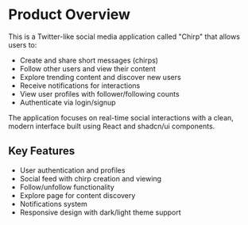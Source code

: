 # Product Overview

This is a Twitter-like social media application called "Chirp" that allows users to:

- Create and share short messages (chirps)
- Follow other users and view their content
- Explore trending content and discover new users
- Receive notifications for interactions
- View user profiles with follower/following counts
- Authenticate via login/signup

The application focuses on real-time social interactions with a clean, modern interface built using React and shadcn/ui components.

## Key Features
- User authentication and profiles
- Social feed with chirp creation and viewing
- Follow/unfollow functionality
- Explore page for content discovery
- Notifications system
- Responsive design with dark/light theme support